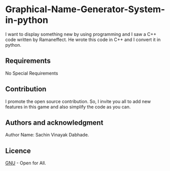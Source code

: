 # Graphical-Name-Generator-System-in-python
I want to display something new by using programming and I saw a C++ code written by Ramaneffect. He wrote this code in C++ and I convert it in python.
## Requirements
No Special Requirements
## Contribution
I promote the open source contribution. So, I invite you all to add new features in this game and also simplify the code as you can.
## Authors and acknowledgment
Author Name: Sachin Vinayak Dabhade.
## Licence
[GNU](https://choosealicense.com/licenses/gpl-3.0/) - Open for All.
